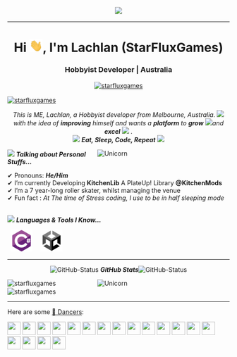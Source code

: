 <p align="center">
  <img src="https://github.com/thompsonemerson/thompsonemerson/raw/master/cover-thompson.png" height="200"/>
</p>
<hr>
<h1 align="center">Hi <img src="https://raw.githubusercontent.com/ABSphreak/ABSphreak/master/gifs/Hi.gif" width="30px">, I'm Lachlan (StarFluxGames)</h1>
<h3 align="center">Hobbyist Developer | Australia</h3>
<p align="center">
  <a href="[https://ko-fi.com/starfluxgames](https://ko-fi.com/starfluxgames)" target="blank"><img align="center" src="https://cdn.jsdelivr.net/npm/simple-icons@3.0.1/icons/ko-fi.svg" alt="starfluxgames" height="30" width="40" /></a>
  
  <a href="[https://discord.gg/uPbuYVjJQq](https://discord.gg/uPbuYVjJQq)" target="blank"><img align="center" src="https://cdn.jsdelivr.net/npm/simple-icons@3.0.1/icons/discord.svg" alt="starfluxgames" height="30" width="40" /></a>
</p>
</p>



<p align="center">
  <em>
    This is ME, Lachlan, a Hobbyist developer from Melbourne, Australia. <img src="https://media.tenor.com/KnczKOMAY7YAAAAC/australia-flag.gif" width="18px"><br>
    with the idea of <b>improving</b> himself and wants a <b>platform</b> to 
    <b>grow</b> <img src="https://media.tenor.com/8Ab1DN2x09oAAAAi/koalana-koala.gif" width="18px">and 
    <b>excel</b> <img src="https://media.tenor.com/xYMLEZlJCXcAAAAi/trophy-uno.gif" width="20px">&nbsp.
  </em> 
  <br>
  <img src="https://media.giphy.com/media/VgCDAzcKvsR6OM0uWg/giphy.gif" width="50" /> <b><i>Eat, Sleep, Code, Repeat</i></b> <img src="https://media.giphy.com/media/7j2hfyeVcDtf2/giphy.gif" width="50" />
</p>

<img align="right" width=300px alt="Unicorn" src="https://media.tenor.com/a8a1J3g3bYkAAAAi/kawaii-cute.gif" />

<img src="https://media.tenor.com/Zw9xJqkeKBEAAAAj/arrow-kws.gif" width="30px">&nbsp;***Talking about Personal Stuffs...***

✔ Pronouns: ***He/Him***<br>
✔ I’m currently Developing **KitchenLib** A PlateUp! Library **@KitchenMods**<br>
✔ I’m a 7 year-long roller skater, whilst managing the venue<br>
✔ Fun fact : *At The time of Stress coding, I use to be in half sleeping mode*<br><br>
 

<img src="https://media.tenor.com/Zw9xJqkeKBEAAAAj/arrow-kws.gif" width="30px">&nbsp;***Languages & Tools I Know...***
<p align="left">
  <code> <img height="50" src="https://raw.githubusercontent.com/devicons/devicon/master/icons/csharp/csharp-original.svg"> </code>
  <code> <img height="50" src="https://raw.githubusercontent.com/devicons/devicon/master/icons/unity/unity-original.svg"> </code>
  <hr>
  <p align="center">
 <img src="https://media.tenor.com/LSHKMiRdLggAAAAi/statistics-trending-up.gif" width="30px" alt="GitHub-Status"/>&nbsp;<i><b>GitHub Stats</b></i><img src="https://media.tenor.com/LSHKMiRdLggAAAAi/statistics-trending-up.gif" width="30px" alt="GitHub-Status"/></p>

<img align="right" width=300px alt="Unicorn" src="https://cultofthepartyparrot.com/flags/hd/australiaparrot.gif" />
 
<p><img align="left" src="https://github-readme-stats.vercel.app/api/top-langs?username=starfluxgames&show_icons=true&locale=en&layout=compact" alt="starfluxgames" /></p>

<p>&nbsp;<img align="center" src="https://github-readme-stats.vercel.app/api?username=starfluxgames&show_icons=true&locale=en" alt="starfluxgames" width="410" /></p>

<hr>

Here are some [🦜 Dancers](https://cultofthepartyparrot.com):

<div>
    <img src="https://cultofthepartyparrot.com/guests/hd/nyanparrot.gif" width="30" height="30"/>
    <img src="https://cultofthepartyparrot.com/guests/hd/partyblobcat.gif" width="30" height="30"/>
    <img src="https://cultofthepartyparrot.com/guests/hd/partywumpus.gif" width="30" height="30"/>
    <img src="https://cultofthepartyparrot.com/guests/partyrocket.gif" width="30" height="30"/>
    <img src="https://cultofthepartyparrot.com/guests/hd/trollparrot.gif" width="30" height="30"/>
    <img src="https://cultofthepartyparrot.com/guests/hd/stubparrot.gif" width="30" height="30"/>
    <img src="https://cultofthepartyparrot.com/guests/hd/partykeanu.gif" width="30" height="30"/>
    <img src="https://cultofthepartyparrot.com/guests/hd/thisisfineparrot.gif" width="30" height="30"/>
    <img src="https://cultofthepartyparrot.com/guests/hd/discoduck.gif" width="30" height="30"/>
    <img src="https://cultofthepartyparrot.com/guests/hd/partyblob.gif" width="30" height="30"/>
    <img src="https://cultofthepartyparrot.com/guests/hd/dogeparrot.gif" width="30" height="30"/>
    <img src="https://cultofthepartyparrot.com/guests/hd/vibepartycat.gif" width="30" height="30"/>
    <img src="https://cultofthepartyparrot.com/guests/hd/parrotpoop.gif" width="30" height="30"/>
    <img src="https://cultofthepartyparrot.com/guests/congadoge.gif" width="30" height="30"/>
    <img src="https://cultofthepartyparrot.com/guests/congadoge.gif" width="30" height="30"/>
    <img src="https://cultofthepartyparrot.com/guests/partyowl.gif" width="30" height="30"/>
    <img src="https://cultofthepartyparrot.com/guests/hd/capsparrot.gif" width="30" height="30"/>
    <img src="https://cultofthepartyparrot.com/guests/haroldparrot.gif" width="30" height="30"/>
</div>
